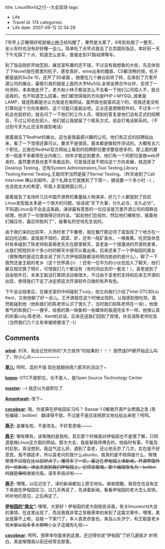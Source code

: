 title: LinuxWorld之行--大会现场
tags:
  - Life
  - Travel
id: 174
categories:
  - Life
date: 2007-09-12 12:34:29
---

7号早上正睡得好呢就被[小林子](http://windflush.cn)给叫醒了，果然是太累了，6号到处跑了一整天，坐火车时也没有好好睡一会儿。简单吃了点早点就去了北京国际饭店，幸好前一天下午先踩了个点，知道怎么坐车，直接走到37路站牌等车。

到了饭店刚好开始签到，展览室布置的还不错，不过没有我想象的大些，先去体验了下Novell放在那里的机子，感觉真好，wine出来的魔兽、CS都流畅的很，机子都是装的SuSe 10，还开了3D桌面 。随便在几个展台前转了转，后来到了万里开源公司的展台，最吸引我的就是上面的大字MySQL全球金牌合作伙伴，去领了一份资料，本来就走开了，老大和小林子都说怎么不去看一下他们公司招人不，挺合适我的，也不知道怎么回事，他们都觉得我的方向是PHP＋MYSQL,或者是LAMP，就连陈都是也认为我是在做网站，虽然我也挺喜欢这个的，但我还是没有打算向这个方向发展的，这个可能只是副业吧，正业还是想做软件的。不过多一个机会也挺好的，就去问了一下他们的工作人员，得到的答复是他们没有正式的招聘会，不过公司也在招人，他们就让我就留了个联系方式，说会打电话联系的。（不过到今天为止还没有接到电话）

接着就去了RedHat的展台，这也是我最感兴趣的公司，他们有正式的招聘贴出来，看了一下觉得还算可以，要求不是很高，基本都是做软件测试的。大概有五六个职位，比我在RedHat官方网站上看到的招聘职位要求要低很多的，那上面的要求一般差不多都得在业内做三、四年才能达到要求。他们有一个的职位是做web开发的，虽然要求我也差不多能达到，可是我还是不想向这个方向发展，就选择了Desktop Testing，还有System Administrators,Tool Testing,Library Testing,Kernel Testing,王聪同学当然是报了Kernel Testing。（昨天收到了Call Interview 确认的邮件，这个礼拜太忙就推到了下周一，据说要一个多小时 :-( ，也没抱太大的希望，毕竟人家是跨国公司。）

接着就去了会场听几位中国开源界的重量级人物演讲，好几个人都提到了目前Linux发型版太多是一个很大的问题，俗话说“天下大事，分久必合，合久必分”，不知道Linux会不会走这条路。演讲最有意思的一位应该是万里开源公司的周群总经理，他讲了一句很值得记住的话，“起初他们忽视你，然后他们嘲笑你，接着他们镇压你，最后你胜利了”，是著名的甘地先生说的。

由于我们来的比较早，入场时发了午餐卷，就在餐厅那边领了盒饭找了个地方在一起边吃边聊。盒饭挺不错的，蔬菜、虾，还有一瓶矿泉水，一根香蕉。吃完饭休息时有幸碰到了陈老师和袁萌老先生在那里聊天，袁老是一个很激进的开源热爱者，从我们短短的半个多小时的聊天中就可以看出来。后来还来了一个伊甸园的美女（很惭愧的是这位美女说了好几次伊甸园我都没听明白她说的是什么），聊了一下竟然还是王聪的老乡（这个世界真小）！还有一位华为的小伙也加入了聊天，他们都互相交换了明片，可惜我们几个都没有（有时间出去印一套去！）。袁老提到了自由软件日，本来王聪没打算把活动做很大，不过由于袁老的支持和后来王开源的出现，使得我们下定了决定把这次开源软件日做的有声有色。

下午会议结束后，在展览室的中间碰到了coly，他又向我们介绍了Intel OTC的Liu Kent，又和他聊了好一会儿。王开源就在这个时候出现的，让我感到很吃惊，竟然能碰到他（他和我们的陈老师认识了很久了，当时我们和陈老师在一块），他很客气的和我们一一握手，给我的第一映象和一些媒体的报道完全不一样。他很认真的听着coly,陈老师，Kent的对话，后来还送我们回到了宾馆，并且请陈老师吃饭（当然我们几个又有幸被顺便请了:-)）
## Comments

**[wind](#1643 "2007-09-12 19:41:39"):** 刘洋，我会记住的你的“大力宣传”的结果的！！！ 居然连DP都开始这么叫了，你小心点~~~~~~~~~~

**[草儿](#1644 "2007-09-12 21:58:19"):** 呵呵，混的不错 现在就期待周六那天的活动了~

**[luguo](#1646 "2007-09-12 22:42:05"):** OTC不是职位，也不是人，是Open Source Technology Center

**[master](#1647 "2007-09-12 23:45:35"):** :-( 我还以为是职位了.

**[Amankwah](#1657 "2007-09-13 19:15:11"):** 改下~

**[cocobear](#2818 "2007-12-31 14:22:36"):** 哦，你是算在伊甸园实习吗？ Bazaar 1.0解救开源产业燃眉之急 (责任编辑：bolibei） 翻译得不错，不过是不是应该把原文地址给出来呢？呵呵。

**[燕子](#2817 "2007-12-31 13:53:12"):** 是署名啦，不是改名，不好意思哦~~~~

**[燕子](#2816 "2007-12-31 13:52:13"):** 哪有哪有，该惭愧的是我啦，其实那个时候我对伊甸园也不是很了解，只知道是做Linux这方面的网站。那次大会，我是替我师傅去的，他临时有事，不能及时赶到，真没想到，我运气这么好，遇到了袁老，还让他无奈了几次，实在是不好意思。我不搞技术，所以袁老问的我什么ubuntu，我真的是不晓得是什么，惭愧惭愧~~不过现在比以前好点了，懂得多了一些，最近在伊甸园上译新闻，开源界国外的一些新闻，译出来放到我们伊甸园上，记得去看哦，那个编辑改名为：bolibei 的就是偶啦~~谢谢光临，请多多指点啦~~~

**[燕子](#2823 "2007-12-31 21:41:50"):** 嘿嘿，以后记住了，译的新闻都加上原文地址。谢谢提醒。我现在也没有定下来就在伊甸园实习，过几天再说了，先译着新闻，看看伊甸园的老大怎么安排。听听他的意见，之后再定了。

**[伊甸园的“美女”](#2808 "2007-12-30 22:02:19"):** 嘿嘿，大家好！伊甸园的老大刚刚告诉我，有关linuxworld大会的事情，在这里出现了，而且我竟非常之至极荣幸的来到了这篇文章中，嘿嘿，美女就算不上啦，自报一下家门了，本人袁彦彦是也，来自山东济宁，和王聪是老乡啦~~大家以后多多关照啊~~小女子这厢有礼啦~~

**[cocobear](#2812 "2007-12-31 10:51:21"):** 呵呵，很荣幸你能来到这里。还记得你说“伊甸园”了好几遍我才 听明白，真是惭愧我以前还经常去那里。

